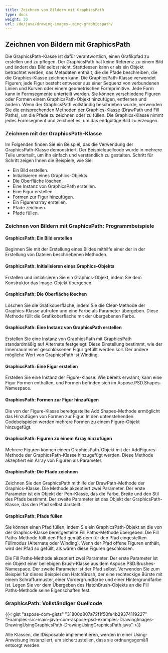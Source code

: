 ```yaml
---
title: Zeichnen von Bildern mit GraphicsPath
type: docs
weight: 30
url: /de/java/drawing-images-using-graphicspath/
---
```


## **Zeichnen von Bildern mit GraphicsPath**
Die GraphicsPath-Klasse ist dafür verantwortlich, einen Grafikpfad zu erstellen und zu pflegen. Der GraphicsPath hat keine Referenz zu einem Bild und ändert das Bild selbst nicht. Stattdessen kann er als ein Objekt betrachtet werden, das Metadaten enthält, die die Pfade beschreiben, die die Graphics-Klasse zeichnen kann. Die GraphicsPath-Klasse verwendet Figuren; jede Figur besteht entweder aus einer Sequenz von verbundenen Linien und Kurven oder einem geometrischen Formprimitive. Jede Form kann in Formsegmente unterteilt werden. Sie können verschiedene Figuren oder Formen einem GraphicsPath-Objekt hinzufügen, entfernen und ändern. Wenn der GraphicsPath vollständig beschrieben wurde, verwenden Sie die entsprechenden Methoden der Graphics-Klasse (DrawPath und Fill Paths), um die Pfade zu zeichnen oder zu füllen. Die Graphics-Klasse nimmt jedes Formsegment und zeichnet es, um das endgültige Bild zu erzeugen.

### **Zeichnen mit der GraphicsPath-Klasse**
Im Folgenden finden Sie ein Beispiel, das die Verwendung der GraphicsPath-Klasse demonstriert. Der Beispielquellcode wurde in mehrere Teile unterteilt, um ihn einfach und verständlich zu gestalten. Schritt für Schritt zeigen Ihnen die Beispiele, wie Sie:

- Ein Bild erstellen.
- Initialisieren eines Graphics-Objekts.
- Die Oberfläche löschen.
- Eine Instanz von GraphicsPath erstellen.
- Eine Figur erstellen.
- Formen zur Figur hinzufügen.
- Ein Figurenarray erstellen.
- Pfade zeichnen.
- Pfade füllen.

### **Zeichnen von Bildern mit GraphicsPath: Programmbeispiele**
#### **GraphicsPath: Ein Bild erstellen**
Beginnen Sie mit der Erstellung eines Bildes mithilfe einer der in der Erstellung von Dateien beschriebenen Methoden.
#### **GraphicsPath: Initialisieren eines Graphics-Objekts**
Erstellen und initialisieren Sie ein Graphics-Objekt, indem Sie dem Konstruktor das Image-Objekt übergeben.
#### **GraphicsPath: Die Oberfläche löschen**
Löschen Sie die Grafikoberfläche, indem Sie die Clear-Methode der Graphics-Klasse aufrufen und eine Farbe als Parameter übergeben. Diese Methode füllt die Grafikoberfläche mit der übergebenen Farbe.
#### **GraphicsPath: Eine Instanz von GraphicsPath erstellen**
Erstellen Sie eine Instanz von GraphicsPath mit GraphicsPath standardmäßig auf Alternate festgelegt. Diese Einstellung bestimmt, wie der Innenraum einer geschlossenen Figur gefüllt werden soll. Der andere mögliche Wert von GraphicsPath ist Winding.
#### **GraphicsPath: Eine Figur erstellen**
Erstellen Sie eine Instanz der Figure-Klasse. Wie bereits erwähnt, kann eine Figur Formen enthalten, und Formen befinden sich im Aspose.PSD.Shapes-Namespace.
#### **GraphicsPath: Formen zur Figur hinzufügen**
Die von der Figure-Klasse bereitgestellte Add Shapes-Methode ermöglicht das Hinzufügen von Formen zur Figur. In den untenstehenden Codebeispielen werden mehrere Formen zu einem Figure-Objekt hinzugefügt.
#### **GraphicsPath: Figuren zu einem Array hinzufügen**
Mehrere Figuren können einem GraphicsPath-Objekt mit der AddFigures-Methode der GraphicsPath-Klasse hinzugefügt werden. Diese Methode akzeptiert ein Array von Figuren als Parameter.
#### **GraphicsPath: Die Pfade zeichnen**
Zeichnen Sie den GraphicsPath mithilfe der DrawPath-Methode der Graphics-Klasse. Die Methode akzeptiert zwei Parameter. Der erste Parameter ist ein Objekt der Pen-Klasse, das die Farbe, Breite und den Stil des Pfads bestimmt. Der zweite Parameter ist das Objekt der GraphicsPath-Klasse, das den Pfad selbst darstellt.
#### **GraphicsPath: Pfade füllen**

Sie können einen Pfad füllen, indem Sie ein GraphicsPath-Objekt an die von der Graphics-Klasse bereitgestellte Fill Paths-Methode übergeben. Die Fill Paths-Methode füllt den Pfad gemäß dem für den Pfad eingestellten Füllmodus (Alternate oder Winding). Wenn der Pfad offene Figuren enthält, wird der Pfad so gefüllt, als wären diese Figuren geschlossen.

Die Fill Paths-Methode akzeptiert zwei Parameter. Der erste Parameter ist ein Objekt einer beliebigen Brush-Klasse aus dem Aspose.PSD.Brushes-Namespace. Der zweite Parameter ist der Pfad selbst. Verwenden Sie zum Beispiel für dieses Beispiel den HatchBrush, der eine rechteckige Bürste mit einem Schraffurmuster, einer Vordergrundfarbe und einer Hintergrundfarbe ist. Legen Sie vor dem Übergeben des HatchBrush-Objekts an die Fill Paths-Methode seine Eigenschaften fest.
### **GraphicsPath: Vollständiger Quellcode**
{{< gist "aspose-com-gists" "31800d807a72f1f50fe4b29374119227" "Examples-src-main-java-com-aspose-psd-examples-DrawingImages-DrawingUsingGraphicsPath-DrawingUsingGraphicsPath.java" >}}



Alle Klassen, die IDisposable implementieren, werden in einer Using-Anweisung instanziiert, um sicherzustellen, dass sie ordnungsgemäß entsorgt werden.
